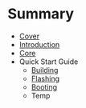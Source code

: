 # Summary

* [Cover](README.md)
* [Introduction](documentatio/Introduction.md)
* [Core](documentation/Core.md)
* Quick Start Guide
   * [Building](documentation/Building.md)
   * [Flashing](documentation/Flashing.md)
   * [Booting](documentation/Booting.md)
   * Temp

